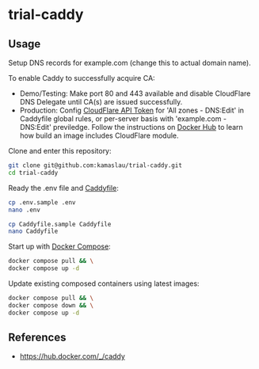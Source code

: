 # trial-caddy

## Usage

Setup DNS records for example.com (change this to actual domain name).

To enable Caddy to successfully acquire CA:

- Demo/Testing: Make port 80 and 443 available and disable CloudFlare DNS Delegate until CA(s) are issued successfully.
- Production: Config [CloudFlare API Token](https://dash.cloudflare.com/profile/api-tokens) for 'All zones - DNS:Edit' in Caddyfile global rules, or per-server basis with 'example.com - DNS:Edit' previledge. Follow the instructions on [Docker Hub](https://hub.docker.com/_/caddy) to learn how build an image includes CloudFlare module.

Clone and enter this repository:

```bash
git clone git@github.com:kamaslau/trial-caddy.git
cd trial-caddy
```

Ready the .env file and [Caddyfile](https://caddyserver.com/docs/caddyfile):

```bash
cp .env.sample .env
nano .env

cp Caddyfile.sample Caddyfile
nano Caddyfile
```

Start up with [Docker Compose](https://docs.docker.com/compose/):

```bash
docker compose pull && \
docker compose up -d
```

Update existing composed containers using latest images:

```bash
docker compose pull && \
docker compose down && \
docker compose up -d
```

## References

- https://hub.docker.com/_/caddy
